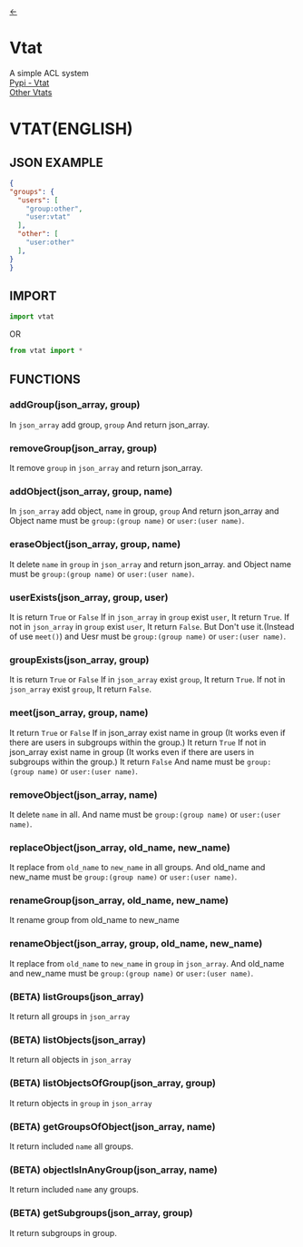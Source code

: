 [<-](https://github.com/askofback/Vtat-Docs/blob/main/README.md)
# Vtat
A simple ACL system<br>
[Pypi - Vtat](https://pypi.org/project/vtat/)<br>
[Other Vtats](https://github.com/askofback)
# VTAT(ENGLISH)
## JSON EXAMPLE
```json
{
"groups": {
  "users": [
    "group:other",
    "user:vtat"
  ],
  "other": [
    "user:other"
  ],
}
}
```
## IMPORT
```python
import vtat
```
OR
```python
from vtat import *
```
## FUNCTIONS
### addGroup(json_array, group)
In `json_array` add group, `group`
And return json_array.
### removeGroup(json_array, group)
It remove `group` in `json_array`
and return json_array.
### addObject(json_array, group, name)
In `json_array` add object, `name` in group, `group`
And return json_array
and Object name must be `group:(group name)` or `user:(user name)`.
### eraseObject(json_array, group, name)
It delete `name` in `group` in `json_array`
and return json_array.
and Object name must be `group:(group name)` or `user:(user name)`.
### userExists(json_array, group, user)
It is return `True` or `False`
If in `json_array` in `group` exist `user`,
It return `True`.
If not in `json_array` in `group` exist `user`,
It return `False`.
But Don't use it.(Instead of use `meet()`)
and Uesr must be `group:(group name)` or `user:(user name)`.
### groupExists(json_array, group)
It is return `True` or `False`
If in `json_array` exist `group`,
It return `True`.
If not in `json_array` exist `group`,
It return `False`.
### meet(json_array, group, name)
It return `True` or `False`
If in json_array exist name in group (It works even if there are users in subgroups within the group.)
It return `True`
If not in json_array exist name in group (It works even if there are users in subgroups within the group.)
It return `False`
And name must be `group:(group name)` or `user:(user name)`.
### removeObject(json_array, name)
It delete `name` in all.
And name must be `group:(group name)` or `user:(user name)`.
### replaceObject(json_array, old_name, new_name)
It replace from `old_name` to `new_name` in all groups.
And old_name and new_name must be `group:(group name)` or `user:(user name)`.
### renameGroup(json_array, old_name, new_name)
It rename group from old_name to new_name
### renameObject(json_array, group, old_name, new_name)
It replace from `old_name` to `new_name` in `group` in `json_array`.
And old_name and new_name must be `group:(group name)` or `user:(user name)`.
### (BETA) listGroups(json_array)
It return all groups in `json_array`
### (BETA) listObjects(json_array)
It return all objects in `json_array`
### (BETA) listObjectsOfGroup(json_array, group)
It return objects in `group` in `json_array`
### (BETA) getGroupsOfObject(json_array, name)
It return included `name` all groups.
### (BETA) objectIsInAnyGroup(json_array, name)
It return included `name` any groups.
### (BETA) getSubgroups(json_array, group)
It return subgroups in group.
